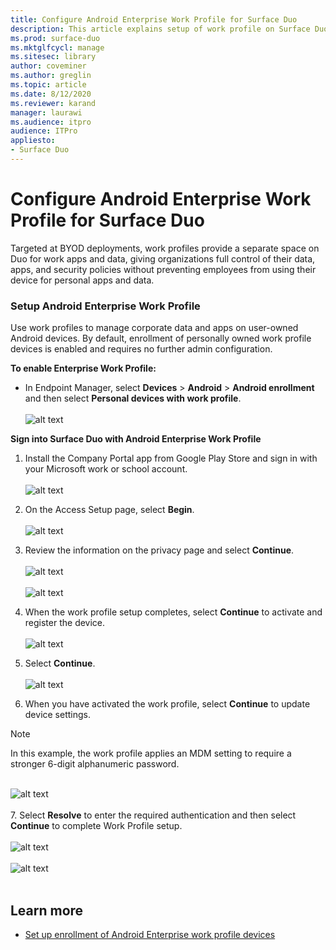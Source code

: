```yaml
---
title: Configure Android Enterprise Work Profile for Surface Duo
description: This article explains setup of work profile on Surface Duo.
ms.prod: surface-duo
ms.mktglfcycl: manage
ms.sitesec: library
author: coveminer
ms.author: greglin
ms.topic: article
ms.date: 8/12/2020
ms.reviewer: karand
manager: laurawi
ms.audience: itpro
audience: ITPro
appliesto:
- Surface Duo
---
```


# Configure Android Enterprise Work Profile for Surface Duo

Targeted at  BYOD deployments, work profiles provide a separate space on Duo for work apps and data, giving organizations full control of their data, apps, and security policies without preventing employees from using their device for personal apps and data.

### Setup Android Enterprise Work Profile

Use work profiles to manage corporate data and apps on user-owned Android devices. By default, enrollment of personally owned work profile devices is enabled and requires no further admin configuration.  

**To enable Enterprise Work Profile:**

- In Endpoint Manager, select **Devices** > **Android** > **Android enrollment** and then select **Personal devices with work profile**.
<br><br>
 ![alt text](images/enroll-start.png)

 
**Sign into Surface Duo with Android Enterprise Work Profile**

1. Install the Company Portal app from Google Play Store and sign in with your Microsoft work or school account.<br><br>
![alt text](images/duo-wp-1.png)
 
2. On the Access Setup page, select **Begin**.<br><br>
![alt text](images/duo-wp-2.png)

3. Review the information on the privacy page and select **Continue**.<br><br>
 ![alt text](images/duo-wp-3.png)
<br><br>
 ![alt text](images/duo-wp-4.png)
 
4. When the work profile setup completes, select **Continue** to activate and register the device.<br><br>
 ![alt text](images/duo-wp-5.png)

5. Select **Continue**.<br><br>
 ![alt text](images/duo-wp-6.png)

6. When you have activated the work profile, select **Continue** to update device settings.  

> [!NOTE]
>  In this example, the work profile applies an MDM setting to require a stronger 6-digit alphanumeric password. <br><br>

 ![alt text](images/duo-wp-7.png)<br><br>
7. Select **Resolve** to enter the required authentication and then select **Continue** to complete Work Profile setup. <br><br>
 ![alt text](images/duo-wp-8.png)<br><br>
 ![alt text](images/duo-wp-9.png)<br><br>

## Learn more

- [Set up enrollment of Android Enterprise work profile devices](https://docs.microsoft.com/mem/intune/enrollment/android-work-profile-enroll)

